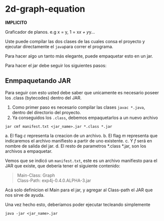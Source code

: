 2d-graph-equation
=================
**IMPLICITO**

Graficador de planos. e.g x = y,  1 = x*x + y*y...

Uste puede compilar las dos clases de las cuales consa el proyecto y ejecutar directamente el ``java``para correr el programa.

Para hacer algo un tanto más elegante, puede empaquetar esto en un jar.

Para hacer el jar debe seguir los siguientes pasos:

Enmpaquetando JAR
-----------------
Para seguir con esto usted debe saber que unicamente es necesario poseer los .class (bytecodes) dentro del JAR.

1. Como primer paso es necesario compilar las clases ``javac *.java``, dentro del directorio del proyecto.
2. Ya conseguidos los ``.class``, debemos empaquetarlos a un nuevo archivo 

 ``jar cmf manifest.txt <jar_name>.jar *.class *.jar``
 
  a. El flag *c* representa la creacion de un archivo.
  b. El flag *m* representa que indicaremos el archivo manifiesto a partir de uno existente.
  c. Y *f* será en nombre de salida del jar.
  d. El resto de parametros *.class *.jar, son los archivos a empaquetar.
  
Vemos que se indicó un ``manifest.txt``, este es un archivo manifiesto para el JAR que existe, que debería tener el siguiente contenido:

> Main-Class: Graph <br/>
> Class-Path: exp4j-0.4.0.ALPHA-3.jar
> <br/>

Acá solo definicion el Main para el jar, y agregar al Class-path el JAR  que nos sirve de ayuda.

Una vez hecho esto, deberíamos poder ejecutar tecleando simplemente

``
  java -jar <jar_name>.jar
``



